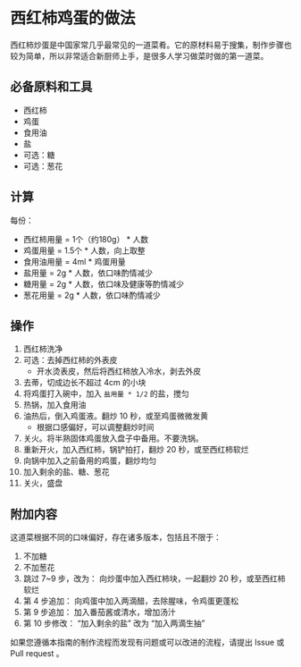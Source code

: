 # 西红柿鸡蛋的做法

西红柿炒蛋是中国家常几乎最常见的一道菜肴。它的原材料易于搜集，制作步骤也较为简单，所以非常适合新厨师上手，是很多人学习做菜时做的第一道菜。

## 必备原料和工具

* 西红柿
* 鸡蛋
* 食用油
* 盐
* 可选：糖
* 可选：葱花

## 计算

每份：

* 西红柿用量 = 1个（约180g） * 人数
* 鸡蛋用量 = 1.5个 * 人数，向上取整
* 食用油用量 = 4ml * 鸡蛋用量
* 盐用量 = 2g * 人数，依口味酌情减少
* 糖用量 = 2g * 人数，依口味及健康等酌情减少
* 葱花用量 = 2g * 人数，依口味酌情减少

## 操作

1. 西红柿洗净
2. 可选：去掉西红柿的外表皮
    * 开水烫表皮，然后将西红柿放入冷水，剥去外皮
3. 去蒂，切成边长不超过 4cm 的小块
4. 将鸡蛋打入碗中，加入 `盐用量 * 1/2` 的盐，搅匀
5. 热锅，加入食用油
6. 油热后，倒入鸡蛋液。翻炒 10 秒，或至鸡蛋微微发黄
    * 根据口感偏好，可以调整翻炒时间
7. 关火。将半熟固体鸡蛋放入盘子中备用。不要洗锅。
8. 重新开火，加入西红柿，锅铲拍打，翻炒 20 秒，或至西红柿软烂
9. 向锅中加入之前备用的鸡蛋，翻炒均匀
10. 加入剩余的盐、糖、葱花
11. 关火，盛盘

## 附加内容

这道菜根据不同的口味偏好，存在诸多版本，包括且不限于：
1. 不加糖
1. 不加葱花
1. 跳过 7~9 步，改为：
    向炒蛋中加入西红柿块，一起翻炒 20 秒，或至西红柿软烂
1. 第 4 步追加：
    向鸡蛋中加入两滴醋，去除腥味，令鸡蛋更蓬松
1. 第 9 步追加：
    加入番茄酱或清水，增加汤汁
1. 第 10 步修改：
    “加入剩余的盐” 改为 “加入两滴生抽”

如果您遵循本指南的制作流程而发现有问题或可以改进的流程，请提出 Issue 或 Pull request 。
